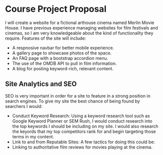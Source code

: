 <h1>Course Project Proposal</h1>
<p>I will create a website for a fictional arthouse cinema named Merlin Movie House. I have previous experience managing websites for 
film festivals and cinemas, so I am very knowledgeable about the kind of functionality they require. Features of the site will include:</p>
<ul>
 <li>A respnosive navbar for better mobile experience.</li>
 <li>A gallery page to showcase photos of the space.</li>
 <li>An FAQ page with a bootstrap accordion menu.</li>
 <li>The use of the OMDB API to pull in film information.</li>
 <li>A blog for posting keyword-rich, relevant content.</li>
</ul>
<h2>Site Analytics and SEO</h2>
<p>SEO is very important in order for a site to feature in a strong position in search engines. To give my site the best chance of being found
by searchers I would:</p>
<ul>
 <li>Conduct Keyword Research: Using a keyword research tool such as Google Keyword Planner or SEM Rush, I would conduct research into the top
 keywords I should be including on my site. I would also research the keyords that my top competitors rank for and begin targeting those terms
 in my content.</li>
 <li>Link to and from Reputable Sites: A few tactics for doing this could be:
  <li>Linking to authoritative film reviews for movies playing at the cinema.</li>
 </li>
</ul>
